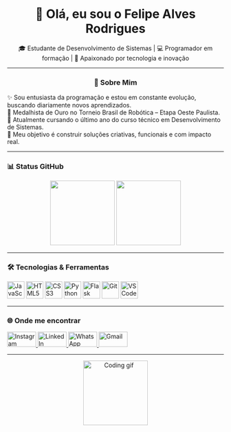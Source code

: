 <h1 align="center">👋 Olá, eu sou o Felipe Alves Rodrigues</h1>

<p align="center">🎓 Estudante de Desenvolvimento de Sistemas | 💻 Programador em formação | 🤖 Apaixonado por tecnologia e inovação</p>

---

<h3 align="center">🧠 Sobre Mim</h3>

<p align="left">
✨ Sou entusiasta da programação e estou em constante evolução, buscando diariamente novos aprendizados.<br>
🥇 Medalhista de Ouro no Torneio Brasil de Robótica – Etapa Oeste Paulista.<br>
📘 Atualmente cursando o último ano do curso técnico em Desenvolvimento de Sistemas.<br>
🚀 Meu objetivo é construir soluções criativas, funcionais e com impacto real.
</p>

---

<h3 align="left">📊 Status GitHub</h3>

<div align="center">
  <img src="https://github-readme-stats.vercel.app/api?username=FelipeAlves4&show_icons=true&theme=codeSTACKr&locale=pt-br&count_private=true" height="150" />
  <img src="https://github-readme-stats.vercel.app/api/top-langs?username=FelipeAlves4&layout=compact&langs_count=6&theme=codeSTACKr&locale=pt-br" height="150" />
</div>

---

<h3 align="left">🛠️ Tecnologias & Ferramentas</h3>

<div align="left">
  <img src="https://cdn.jsdelivr.net/gh/devicons/devicon/icons/javascript/javascript-original.svg" height="40" alt="JavaScript" />
  <img src="https://cdn.jsdelivr.net/gh/devicons/devicon/icons/html5/html5-original.svg" height="40" alt="HTML5" />
  <img src="https://cdn.jsdelivr.net/gh/devicons/devicon/icons/css3/css3-original.svg" height="40" alt="CSS3" />
  <img src="https://cdn.jsdelivr.net/gh/devicons/devicon/icons/python/python-original.svg" height="40" alt="Python" />
  <img src="https://cdn.jsdelivr.net/gh/devicons/devicon/icons/flask/flask-original-wordmark.svg" height="40" alt="Flask" />
  <img src="https://cdn.jsdelivr.net/gh/devicons/devicon/icons/git/git-original.svg" height="40" alt="Git" />
  <img src="https://cdn.jsdelivr.net/gh/devicons/devicon/icons/vscode/vscode-original.svg" height="40" alt="VS Code" />
</div>

---

<h3 align="left">🌐 Onde me encontrar</h3>

<div align="left">
  <a href="https://www.instagram.com/felipe_alvesrodri/" target="_blank">
    <img src="https://raw.githubusercontent.com/maurodesouza/profile-readme-generator/master/src/assets/icons/social/instagram/default.svg" width="67" height="35" alt="Instagram" />
  </a>
  <a href="https://www.linkedin.com/in/felipealves-py/" target="_blank">
    <img src="https://raw.githubusercontent.com/maurodesouza/profile-readme-generator/master/src/assets/icons/social/linkedin/default.svg" width="67" height="35" alt="LinkedIn" />
  </a>
  <a href="https://wa.me/5514996759167?text=Ol%C3%A1,%20Sou%20o%20Felipe%20Alves%20%F0%9F%91%8B%F0%9F%8F%BB" target="_blank">
    <img src="https://raw.githubusercontent.com/maurodesouza/profile-readme-generator/master/src/assets/icons/social/whatsapp/default.svg" width="67" height="35" alt="WhatsApp" />
  </a>
  <a href="mailto:felipealvesrodrigues421@gmail.com" target="_blank">
    <img src="https://raw.githubusercontent.com/maurodesouza/profile-readme-generator/master/src/assets/icons/social/gmail/default.svg" width="67" height="35" alt="Gmail" />
  </a>
</div>

---

<p align="center"><img src="https://media.giphy.com/media/YW1g39jepet2t5bcSh/giphy.gif" height="150" alt="Coding gif" /></p>
